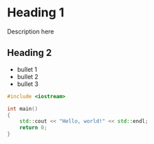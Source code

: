 # Heading 1

Description here

## Heading 2

- bullet 1
- bullet 2
- bullet 3

```C++
#include <iostream>

int main()
{
	std::cout << "Hello, world!" << std::endl;
	return 0;
}
```

